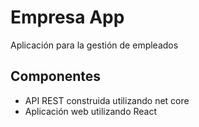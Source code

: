 # Empresa App

Aplicación para la gestión de empleados 

## Componentes
- API REST construida utilizando net core
- Aplicación web utilizando React
